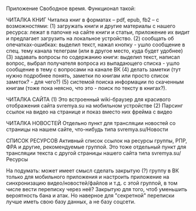 Приложение Свободное время.
Функционал такой:

ЧИТАЛКА КНИГ
Читалка книг в форматах – pdf, epub, fb2 – с возможностями:
(1) загружать книги и другие материалы с нашего ресурса: лежат в папочке на сайте книги и статьи, приложение их видит и предлагает загрузить на локальное устройство.
(2) сообщать об опечатках-ошибках: выделил текст, нажал кнопку - ушло сообщение в спец. тему канала телеграм (или в другое место, куда будет удобнее)
(3) задавать вопросы по содержанию книги: выделил текст, написал вопрос, выбрал получателя вопроса из выпадающего списка - ушло сообщение в тему с вопросами на канале ВК
(4) делать заметки (тут нужно подробнее понять, заметки по книгам или просто список заметок? - для чего?)
(5) системой поиска информации по скаченным книгам (тоже пока неясно, что это - поиск по тексту в книгах?).


ЧИТАЛКА САЙТА
(1) Это встроенный wiki-браузер для красивого отображения сайта svremya.su на мобильном устройстве
(2) Парсинг ссылок на видео на странице и показ вместо них фрейма с видео


ЧИТАЛКА НОВОСТЕЙ
Отдельно пункт для трансляции новостей со страницы на нашем сайте, что-нибудь типа svremya.su/Новости


СПИСОК РЕСУРСОВ
Активный список ссылок на ресурсы группы, РПР, ФРА и другие, рекомендуемые группой. Это тоже отдельный пункт для трансляции текста с другой страницы нашего сайта типа svremya.su/Ресурсы




На подумать: может имеет смысл сделать закрытую (?) группу в ВК только для мобильного приложения и настроить приложение на синхронизацию видео/новостей/файлов и т.д. с этой группой, в том числе вести переписку через неё? Закрытую для того, чтоб уменьшить вероятность бана и атак.
Но наверное для "секретной" переписки лучше иметь свою базу данных, а не базу соцсети.
